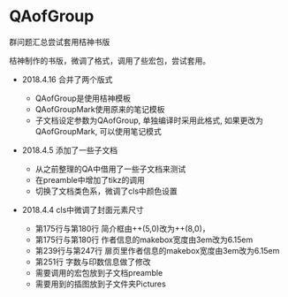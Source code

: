 # QAofGroup
群问题汇总尝试套用桔神书版

桔神制作的书版，微调了格式，调用了些宏包，尝试套用。

- 2018.4.16 合并了两个版式
  - QAofGroup是使用桔神模板
  - QAofGroupMark使用原来的笔记模板
  - 子文档设定参数为QAofGroup, 单独编译时采用此格式, 如果更改为QAofGroupMark, 可以使用笔记模式

- 2018.4.5 添加了一些子文档
  - 从之前整理的QA中借用了一些子文档来测试
  - 在preamble中增加了tikz的调用
  - 切换了文档类色系，微调了cls中颜色设置

- 2018.4.4 cls中微调了封面元素尺寸
  - 第175行与第180行 简介框由++(5,0)改为++(8,0)，
  - 第175行与第180行 作者信息的makebox宽度由3em改为6.15em
  - 第239行与第247行 扉页里作者信息的makebox宽度由3em改为6.15em
  - 第251行 字数与印数信息做了修改
  - 需要调用的宏包放到子文档preamble
  - 需要用到的插图放到子文件夹Pictures
  
